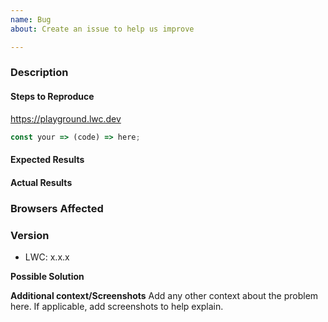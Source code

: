 ```yaml
---
name: Bug
about: Create an issue to help us improve

---
```


### Description

#### Steps to Reproduce


<!--
If LWC specific issue, update link with your example
-->
https://playground.lwc.dev

<!--
if specific code snippet, paste the example here
-->
```js
const your => (code) => here;
```

#### Expected Results
<!-- Example: No error is throw -->

#### Actual Results
<!-- Example: Error is thrown -->

### Browsers Affected
<!-- List of browsers and versions affected -->

### Version
<!--
Node project
package.json
versions < 0.17: "lwc-engine": "0.16.8"
versions >= 0.17: "lwc-engine": "0.17.2"
-->
- LWC: x.x.x


**Possible Solution**
<!--- Only if you have suggestions on a fix for the bug -->

**Additional context/Screenshots**
Add any other context about the problem here. If applicable, add screenshots to help explain.

